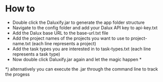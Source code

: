 # How to
* Double click the Daluxify.jar to generate the app folder structure
* Navigate to the config folder and add your Dalux API key to api-key.txt
* Add the Dalux base URL to the base-url.txt file
* Add the project names of the projects you want to use to project-name.txt (each line represents a project)
* Add the task types you are interested in to task-types.txt (each line represents a task type)
* Now double click Daluxify.jar again and let the magic happen *


\*) alternatively you can execute the .jar through the command line to track the progess 

